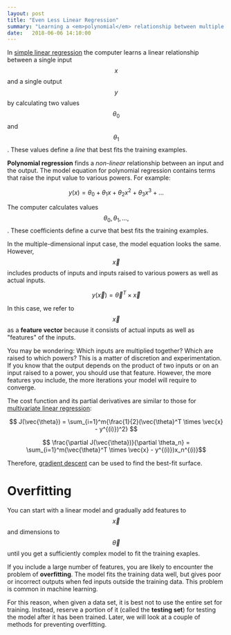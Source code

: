 ```yaml
---
layout: post
title: "Even Less Linear Regression"
summary: "Learning a <em>polynomial</em> relationship between multiple inputs and an output."
date:   2018-06-06 14:10:00
---
```


In [simple linear regression](/2018/06/01/linear-regression) the computer
learns a linear relationship between a single input $$ x $$ and a single output
$$ y $$ by calculating two values $$\theta_0$$ and $$\theta_1$$. These values
define a _line_ that best fits the training examples.

<span id="polynomial-regression">**Polynomial regression**</span> finds a
_non-linear_ relationship between an input and the output. The model equation for polynomial regression contains terms that raise the
input value to various powers. For example:

$$ y(x) = \theta_0 + \theta_1x + \theta_2x^2 + \theta_3x^3 + \dots $$

The computer calculates values $$\theta_0, \theta_1, ...,$$. These coefficients
define a curve that best fits the training examples.

In the multiple-dimensional input case, the model equation looks the same.
However, $$ \vec{x} $$ includes products of inputs and inputs raised to various
powers as well as actual inputs.

$$ y(\vec{x}) = \vec{\theta}^T \times \vec{x} $$

In this case, we refer to $$ \vec{x} $$ as a **feature vector** because it
consists of actual inputs as well as "features" of the inputs.

You may be wondering: Which inputs are multiplied together? Which are raised to
which powers? This is a matter of discretion and experimentation. If you know
that the output depends on the product of two inputs or on an input raised to a
power, you should use that feature. However, the more features you include, the
more iterations your model will require to converge.

The cost function and its partial derivatives are similar to those for
[multivariate linear regression](/2018/06/04/not-completely-linear-regression):

$$ J(\vec{\theta}) = \sum_{i=1}^m{\frac{1}{2}(\vec{\theta}^T \times \vec{x} - y^{(i)})^2} $$

$$ \frac{\partial J(\vec{\theta})}{\partial \theta_n} = \sum_{i=1}^m(\vec{\theta}^T \times \vec{x} - y^{(i)})x_n^{(i)}$$

Therefore, [gradient descent](/2018/06/03/gradient-descent) can be used to find
the best-fit surface.

# Overfitting

You can start with a linear model and gradually add features to $$ \vec{x} $$
and dimensions to $$ \vec{\theta} $$ until you get a sufficiently complex model to fit the training exaples.

If you include a large number of features, you are likely to encounter the
problem of **overfitting**. The model fits the training data well, but gives
poor or incorrect outputs when fed inputs outside the training data. This problem is common in machine learning.

For this reason, when given a data set, it is best not to use the entire set
for training. Instead, reserve a portion of it (called the <span id="testing-set">**testing set**</span>) for
testing the model after it has been trained. Later, we will look at a couple of
methods for preventing overfitting.

